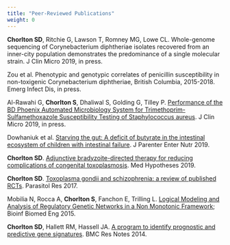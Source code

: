 ```yaml
---
title: "Peer-Reviewed Publications"
weight: 0
---
```


**Chorlton SD**, Ritchie G, Lawson T, Romney MG, Lowe CL. Whole-genome sequencing of Corynebacterium diphtheriae isolates recovered from an inner-city population demonstrates the predominance of a single molecular strain. J Clin Micro 2019, in press.

Zou et al. Phenotypic and genotypic correlates of penicillin susceptibility in non-toxigenic Corynebacterium diphtheriae, British Columbia, 2015-2018. Emerg Infect Dis, in press.

Al-Rawahi G, **Chorlton S**, Dhaliwal S, Golding G, Tilley P. [Performance of the BD Phoenix Automated Microbiology System for Trimethoprim-Sulfamethoxazole Susceptibility Testing of Staphylococcus aureus](https://doi.org/10.1128/JCM.00994-19). J Clin Micro 2019, in press.

Dowhaniuk et al. [Starving the gut: A deficit of butyrate in the intestinal ecosystem of children with intestinal failure](https://onlinelibrary.wiley.com/doi/full/10.1002/jpen.1715). J Parenter Enter Nutr 2019.

**Chorlton SD**. [Adjunctive bradyzoite-directed therapy for reducing complications of congenital toxoplasmosis](https://doi.org/10.1016/j.mehy.2019.109376). Med Hypotheses 2019.

**Chorlton SD**. [Toxoplasma gondii and schizophrenia: a review of published RCTs](http://rdcu.be/tBHx). Parasitol Res 2017.

Mobilia N, Rocca A, **Chorlton S**, Fanchon E, Trilling L. [Logical Modeling and Analysis of Regulatory Genetic Networks in a Non Monotonic Framework](https://doi.org/10.1007/978-3-319-16483-0_58); Bioinf Biomed Eng 2015.

**Chorlton SD**, Hallett RM, Hassell JA. [A program to identify prognostic and predictive gene signatures](https://bmcresnotes.biomedcentral.com/articles/10.1186/1756-0500-7-546). BMC Res Notes 2014.

